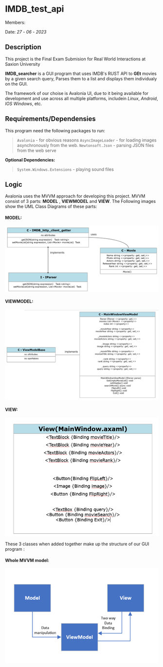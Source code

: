 # IMDB_test_api

Members: 


Date: *27* - *06* - *2023*

## Description

This project is the  Final Exam Submision for Real World Interactions at Saxion University

**IMDB_searcher** is a GUI program that uses IMDB's RUST API to **GEt** movies by a given search query, Parses them to a list and displays them individualy on the GUI. 

The framework of our choise is Avalonia UI, due to it being available for development and use across all multiple platforms, includein *Linux*, *Android*, *IOS* *Windows*, etc. <br>

## Requirements/Dependensies

This program need the following packages to run: 
> `Avalonia` - for obvious reasons
> `AsyncImageLoader`  - for loading images asynchronously from the web.
> `Newtonsoft.Json` - parsing JSON files from the web serve<br>

**Optional Dependencies:** 
> `System.Windows.Extensions` - playing sound files


## Logic

Avalonia uses the MVVM approach for developing this project. 
MVVM consist of 3 parts: **MODEL** , **VIEWMODEL** and **VIEW**. 
The Following images show the UML Class Diagrams of these parts: 

#### MODEL: 

![Model](IMDB_test_api/github_images/model.png)

#### VIEWMODEL: 
![ViewModel](IMDB_test_api/github_images/viewmodel.png)

#### VIEW: 
![view](IMDB_test_api/github_images/view.png)

These 3 classes when added together make up the structure of our GUI program : 


#### Whole MVVM model: 

![whole](IMDB_test_api/github_images/whole.png)



